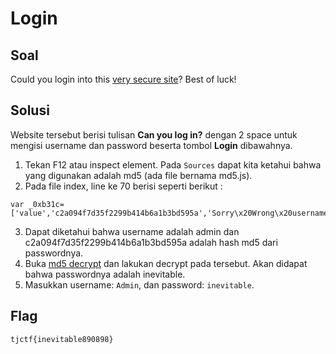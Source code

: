 # Login

## Soal

Could you login into this [very secure site](https://login.tjctf.org/)? Best of luck!

## Solusi

Website tersebut berisi tulisan **Can you log in?** dengan 2 space untuk mengisi username dan password beserta tombol **Login** dibawahnya. 
1. Tekan F12 atau inspect element. Pada `Sources` dapat kita ketahui bahwa yang digunakan adalah md5 (ada file bernama md5.js). 
2. Pada file index, line ke 70 berisi seperti berikut :
```
var _0xb31c=['value','c2a094f7d35f2299b414b6a1b3bd595a','Sorry\x20Wrong\x20username\x20or\x20password.','admin','tjctf{','getElementsByName','toString';
```
3. Dapat diketahui bahwa username adalah admin dan c2a094f7d35f2299b414b6a1b3bd595a adalah hash md5 dari passwordnya. 
4. Buka [md5 decrypt](https://www.md5online.org/md5-decrypt.html) dan lakukan decrypt pada tersebut. Akan didapat bahwa passwordnya adalah inevitable. 
5. Masukkan username: `Admin`, dan password: `inevitable`.

## Flag

```
tjctf{inevitable890898}
```